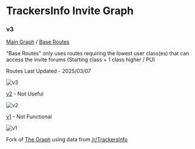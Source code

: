 # TrackersInfo Invite Graph

### v3

[Main Graph](https://forkedritz.github.io/Recruitments/Graphs/v3) / [Base Routes](https://forkedritz.github.io/Recruitments/Graphs/v3/Base%20Routes/)

"Base Routes" only uses routes requiring the lowest user class(es) that can access the invite forums (Starting class + 1 class higher / PU)

Routes Last Updated - 2025/03/07

![v3](https://github.com/user-attachments/assets/e56aca9a-45a0-43ef-8c27-66c104de3fcf)

[v2](https://forkedritz.github.io/Recruitments/Graphs/v2) - Not Useful

![v2](https://github.com/user-attachments/assets/37d675db-d84d-432f-a7d4-b37c374445ed)

[v1](https://forkedritz.github.io/Recruitments/Graphs/v1) - Not Functional

![v1](https://github.com/user-attachments/assets/cb8e086d-43c3-4782-b961-e997eedb2044)

Fork of [The Graph](https://inviteroute.github.io/graph/) using data from [/r/TrackersInfo](https://old.reddit.com/r/TrackersInfo/wiki/official_recruitments)
